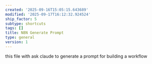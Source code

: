 ```yaml
---
created: '2025-09-16T15:05:15.643689'
modified: '2025-09-17T16:12:32.924524'
ship_factor: 5
subtype: shortcuts
tags: []
title: N8N Generate Prompt
type: general
version: 1
---
```


this file with ask claude to generate a prompt for building a workflow